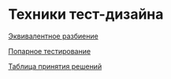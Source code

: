 # Техники тест-дизайна  
[Эквивалентное разбиение](https://docs.google.com/spreadsheets/d/1CxuprFfYJgpVZ2Rx4c_Zbv3GTuS-p66ukEYZYbatHOg/edit?usp=sharing)  

[Попарное тестирование](https://docs.google.com/spreadsheets/d/1ynOdjIls0H5Lz5UO9IvKA_c7ytv7XOjnlCj_CZedKgE/edit?usp=sharing)  

[Таблица принятия решений](https://docs.google.com/spreadsheets/d/1UbhBi9WoGL6OF6IzeYWTqkdyDSiAg_jBHM2_vu0s82A/edit?usp=sharing)  
